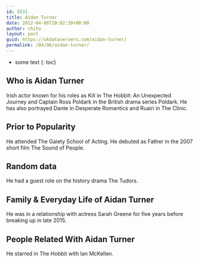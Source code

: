 ```yaml
---
id: 5531
title: Aidan Turner
date: 2012-04-06T20:02:20+00:00
author: chito
layout: post
guid: https://ukdataservers.com/aidan-turner/
permalink: /04/06/aidan-turner/
---
```


* some text
{: toc}
          
          
## Who is  Aidan Turner
                  
                  
                  
Irish actor known for his roles as Kili in The Hobbit: An Unexpected Journey and Captain Ross Poldark in the British drama series Poldark. He has also portrayed Dante in Desperate Romantics and Ruairi in The Clinic. 
                  
                
                
                
## Prior to Popularity 
                  
                  
                  
He attended The Gaiety School of Acting. He debuted as Father in the 2007 short film The Sound of People. 
                  
                
                
                
## Random data 
                  
                  
                  
He had a guest role on the history drama The Tudors. 
                  
                
                
                
## Family & Everyday Life of Aidan Turner
                  
                  
                  
He was in a relationship with actress Sarah Greene for five years before breaking up in late 2015. 
                  
                
                
                
## People Related With  Aidan Turner
                  
                  
                  
He starred in The Hobbit with Ian McKellen. 
                  
                
              
            
          
          
          
    
    
  
